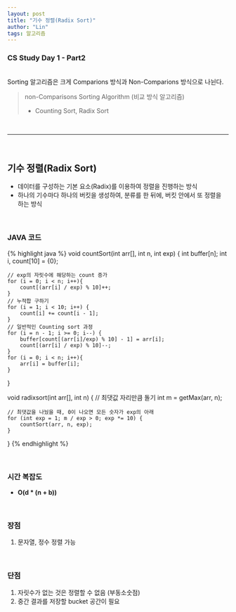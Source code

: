 ```yaml
---
layout: post
title: "기수 정렬(Radix Sort)"
author: "Lin"
tags: 알고리즘
---
```

### CS Study Day 1 - Part2

<br>
Sorting 알고리즘은 크게 Comparions 방식과 Non-Comparions 방식으로 나뉜다.

> non-Comparisons Sorting Algorithm (비교 방식 알고리즘) <br>
> - Counting Sort, Radix Sort

<br>
<hr>
<br>

## 기수 정렬(Radix Sort)
- 데이터를 구성하는 기본 요소(Radix)를 이용하여 정렬을 진행하는 방식
- 하나의 기수마다 하나의 버킷을 생성하여, 분류를 한 뒤에, 버킷 안에서 또 정렬을 하는 방식

<br>

### JAVA 코드
{% highlight java %}
void countSort(int arr[], int n, int exp) {
	int buffer[n];
    int i, count[10] = {0};
    
    // exp의 자릿수에 해당하는 count 증가
    for (i = 0; i < n; i++){
        count[(arr[i] / exp) % 10]++;
    }
    // 누적합 구하기
    for (i = 1; i < 10; i++) {
        count[i] += count[i - 1];
    }
    // 일반적인 Counting sort 과정
    for (i = n - 1; i >= 0; i--) {
        buffer[count[(arr[i]/exp) % 10] - 1] = arr[i];
        count[(arr[i] / exp) % 10]--;
    }
    for (i = 0; i < n; i++){
        arr[i] = buffer[i];
    }
}

void radixsort(int arr[], int n) {
     // 최댓값 자리만큼 돌기
    int m = getMax(arr, n);
    
    // 최댓값을 나눴을 때, 0이 나오면 모든 숫자가 exp의 아래
    for (int exp = 1; m / exp > 0; exp *= 10) {
        countSort(arr, n, exp);
    }
}
{% endhighlight %}

<br>

### 시간 복잡도
- **O(d * (n + b))** 

<br>

### 장점
1. 문자열, 정수 정렬 가능 

<br>

### 단점
1. 자릿수가 없는 것은 정렬할 수 없음 (부동소숫점)
2. 중간 결과를 저장할 bucket 공간이 필요 








